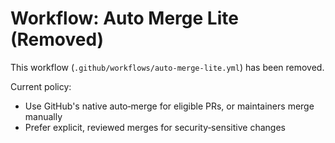 # Workflow: Auto Merge Lite (Removed)

This workflow (`.github/workflows/auto-merge-lite.yml`) has been removed.

Current policy:
- Use GitHub's native auto‑merge for eligible PRs, or maintainers merge manually
- Prefer explicit, reviewed merges for security‑sensitive changes
